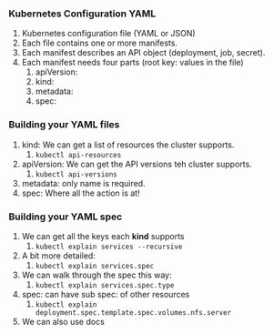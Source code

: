 ### Kubernetes Configuration YAML
1. Kubernetes configuration file (YAML or JSON)
2. Each file contains one or more manifests.
3. Each manifest describes an API object (deployment, job, secret).
4. Each manifest needs four parts (root key: values in the file)
   1. apiVersion:
   2. kind:
   3. metadata:
   4. spec:

### Building your YAML files
1. kind: We can get a list of resources the cluster supports.
   1. `kubectl api-resources`
2. apiVersion: We can get the API versions teh cluster supports.
   1. `kubectl api-versions`
3. metadata: only name is required.
4. spec: Where all the action is at!

### Building your YAML spec
1. We can get all the keys each **kind** supports
   1. `kubectl explain services --recursive`
2. A bit more detailed:
   1. `kubectl explain services.spec`
3. We can walk through the spec this way:
   1. `kubectl explain services.spec.type`
4. spec: can have sub spec: of other resources
   1. `kubectl explain deployment.spec.template.spec.volumes.nfs.server`
5. We can also use docs